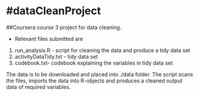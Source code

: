 #dataCleanProject
================

##Coursera course 3 project for data cleaning.
- Relevant files submitted are
1. run_analysis.R - script for cleaning the data and produce a tidy data set
2. activityDataTidy.txt - tidy data set
3. codebook.txt- codebook explaining the variables in tidy data set

The data is to be downloaded and placed into ./data folder. The script scans the files, imports the data into R-objects and produces a cleaned output data of required variables.
